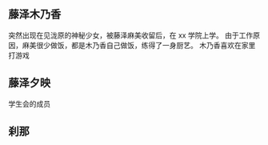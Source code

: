 ## 藤泽木乃香

突然出现在见泷原的神秘少女，被藤泽麻美收留后，在 xx 学院上学。
由于工作原因，麻美很少做饭，都是木乃香自己做饭，练得了一身厨艺。
木乃香喜欢在家里打游戏

## 藤泽夕映

学生会的成员

## 刹那

##
